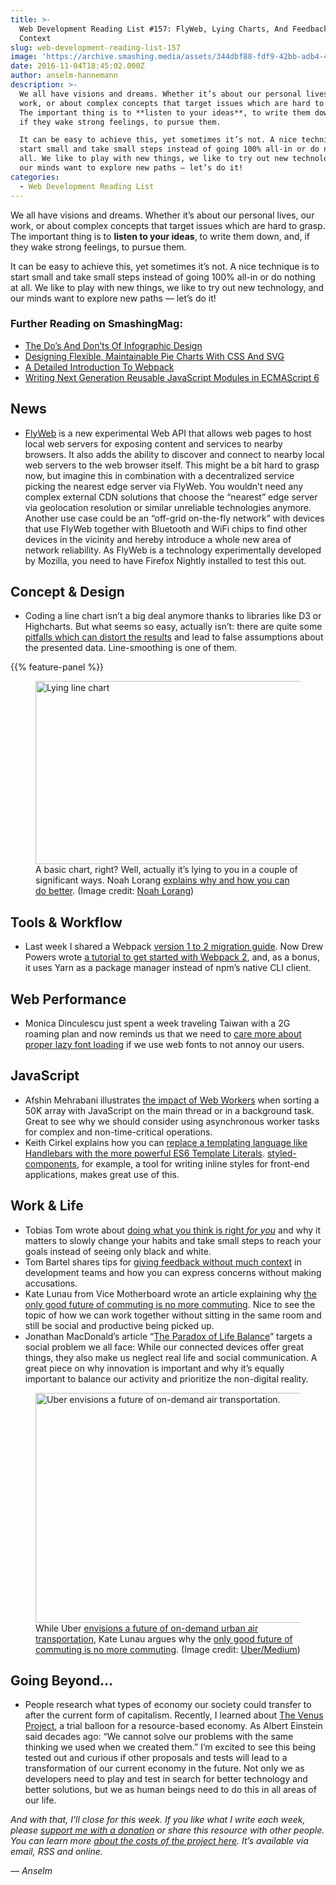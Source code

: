 ```yaml
---
title: >-
  Web Development Reading List #157: FlyWeb, Lying Charts, And Feedback Without
  Context
slug: web-development-reading-list-157
image: 'https://archive.smashing.media/assets/344dbf88-fdf9-42bb-adb4-46f01eedd629/f774da4b-b318-43d5-ac12-f14413087c26/wdrl-157-opt.png'
date: 2016-11-04T18:45:02.000Z
author: anselm-hannemann
description: >-
  We all have visions and dreams. Whether it’s about our personal lives, our
  work, or about complex concepts that target issues which are hard to grasp.
  The important thing is to **listen to your ideas**, to write them down, and,
  if they wake strong feelings, to pursue them.

  It can be easy to achieve this, yet sometimes it’s not. A nice technique is to
  start small and take small steps instead of going 100% all-in or do nothing at
  all. We like to play with new things, we like to try out new technology, and
  our minds want to explore new paths — let’s do it!
categories:
  - Web Development Reading List
---
```

We all have visions and dreams. Whether it’s about our personal lives, our work, or about complex concepts that target issues which are hard to grasp. The important thing is to **listen to your ideas**, to write them down, and, if they wake strong feelings, to pursue them.

It can be easy to achieve this, yet sometimes it’s not. A nice technique is to start small and take small steps instead of going 100% all-in or do nothing at all. We like to play with new things, we like to try out new technology, and our minds want to explore new paths — let’s do it!

### <span class="rh">Further Reading</span> on SmashingMag:

*   [The Do’s And Don’ts Of Infographic Design](https://www.smashingmagazine.com/2011/10/the-dos-and-donts-of-infographic-design/)
*   [Designing Flexible, Maintainable Pie Charts With CSS And SVG](https://www.smashingmagazine.com/2015/07/designing-simple-pie-charts-with-css/)
*   [A Detailed Introduction To Webpack](https://www.smashingmagazine.com/2017/02/a-detailed-introduction-to-webpack/)
*   [Writing Next Generation Reusable JavaScript Modules in ECMAScript 6](https://www.smashingmagazine.com/2016/02/writing-next-generation-reusable-javascript-modules/)

## News

*   [FlyWeb](https://flyweb.github.io/posts/2016/11/01/introducing-flyweb.html) is a new experimental Web API that allows web pages to host local web servers for exposing content and services to nearby browsers. It also adds the ability to discover and connect to nearby local web servers to the web browser itself. This might be a bit hard to grasp now, but imagine this in combination with a decentralized service picking the nearest edge server via FlyWeb. You wouldn’t need any complex external CDN solutions that choose the “nearest” edge server via geolocation resolution or similar unreliable technologies anymore. Another use case could be an “off-grid on-the-fly network” with devices that use FlyWeb together with Bluetooth and WiFi chips to find other devices in the vicinity and hereby introduce a whole new area of network reliability. As FlyWeb is a technology experimentally developed by Mozilla, you need to have Firefox Nightly installed to test this out.</p>

## Concept & Design

*   Coding a line chart isn’t a big deal anymore thanks to libraries like D3 or Highcharts. But what seems so easy, actually isn’t: there are quite some [pitfalls which can distort the results](https://m.signalvnoise.com/lets-chart-stop-those-lying-line-charts-60020e299829#.wlf3o0bji) and lead to false assumptions about the presented data. Line-smoothing is one of them.

{{% feature-panel %}}

<figure><a href="https://m.signalvnoise.com/lets-chart-stop-those-lying-line-charts-60020e299829#.wlf3o0bji"><img loading="lazy" decoding="async" src="https://archive.smashing.media/assets/344dbf88-fdf9-42bb-adb4-46f01eedd629/bc00600f-68eb-48c0-b79c-59ddbef92fe3/line-charts-opt.png" width="500" height="293" alt="Lying line chart" /></a><figcaption>A basic chart, right? Well, actually it’s lying to you in a couple of significant ways. Noah Lorang <a href="https://m.signalvnoise.com/lets-chart-stop-those-lying-line-charts-60020e299829#.wlf3o0bji">explains why and how you can do better</a>. (Image credit: <a href="https://m.signalvnoise.com/lets-chart-stop-those-lying-line-charts-60020e299829#.wlf3o0bji">Noah Lorang</a>)</figcaption></figure>

## Tools & Workflow

*   Last week I shared a Webpack [version 1 to 2 migration guide](https://wdrl.info/archive/156/migrating-to-webpack-2). Now Drew Powers wrote [a tutorial to get started with Webpack 2](https://blog.madewithenvy.com/getting-started-with-webpack-2-ed2b86c68783), and, as a bonus, it uses Yarn as a package manager instead of npm’s native CLI client.</p>

## Web Performance

*   Monica Dinculescu just spent a week traveling Taiwan with a 2G roaming plan and now reminds us that we need to [care more about proper lazy font loading](https://meowni.ca/posts/web-fonts/) if we use web fonts to not annoy our users.</p>

## JavaScript

*   Afshin Mehrabani illustrates [the impact of Web Workers](https://afshinm.github.io/50k/) when sorting a 50K array with JavaScript on the main thread or in a background task. Great to see why we should consider using asynchronous worker tasks for complex and non-time-critical operations.
*   Keith Cirkel explains how you can [replace a templating language like Handlebars with the more powerful ES6 Template Literals](https://www.keithcirkel.co.uk/es6-template-strings/). [styled-components](https://styled-components.com/), for example, a tool for writing inline styles for front-end applications, makes great use of this.</p>

## Work & Life

*   Tobias Tom wrote about [doing what you think is right _for you_](https://tobiastom.name/articles/doing-what-you-think-is-right) and why it matters to slowly change your habits and take small steps to reach your goals instead of seeing only black and white.
*   Tom Bartel shares tips for [giving feedback without much context](https://tombartel.de//2016/11/03/feedback-without-much-context/) in development teams and how you can express concerns without making accusations.
*   Kate Lunau from Vice Motherboard wrote an article explaining why [the only good future of commuting is no more commuting](https://motherboard.vice.com/read/the-only-good-future-of-commuting-is-no-more-commuting). Nice to see the topic of how we can work together without sitting in the same room and still be social and productive being picked up.
*   Jonathan MacDonald’s article “[The Paradox of Life Balance](https://ten.io/the-paradox-of-life-balance/)” targets a social problem we all face: While our connected devices offer great things, they also make us neglect real life and social communication. A great piece on why innovation is important and why it’s equally important to balance our activity and prioritize the non-digital reality.

<figure><a href="https://motherboard.vice.com/read/the-only-good-future-of-commuting-is-no-more-commuting"><img loading="lazy" decoding="async" src="https://archive.smashing.media/assets/344dbf88-fdf9-42bb-adb4-46f01eedd629/d762717c-63c7-47ff-9810-3eb3b8201f4d/not-commuting-opt.png" width="500" height="368" alt="Uber envisions a future of on-demand air transportation." /></a><figcaption>While Uber <a href="https://medium.com/@UberPubPolicy/fast-forwarding-to-a-future-of-on-demand-urban-air-transportation-f6ad36950ffa#.xneuw9y5e">envisions a future of on-demand urban air transportation</a>, Kate Lunau argues why the <a href="https://motherboard.vice.com/read/the-only-good-future-of-commuting-is-no-more-commuting">only good future of commuting is no more commuting</a>. (Image credit: <a href="https://medium.com/@UberPubPolicy/fast-forwarding-to-a-future-of-on-demand-urban-air-transportation-f6ad36950ffa#.i08b6w4wj">Uber/Medium</a>)</figcaption></figure>

## Going Beyond…

*   People research what types of economy our society could transfer to after the current form of capitalism. Recently, I learned about [The Venus Project](https://www.thevenusproject.com/resource-based-economy/), a trial balloon for a resource-based economy. As Albert Einstein said decades ago: “We cannot solve our problems with the same thinking we used when we created them.” I’m excited to see this being tested out and curious if other proposals and tests will lead to a transformation of our current economy in the future. Not only we as developers need to play and test in search for better technology and better solutions, but we as human beings need to do this in all areas of our life.

_And with that, I’ll close for this week. If you like what I write each week, please [support me with a donation](https://wdrl.info/donate) or share this resource with other people. You can learn more [about the costs of the project here](https://wdrl.info/costs/). It’s available via email, RSS and online._

_— Anselm_

